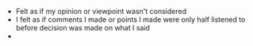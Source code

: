 - Felt as if my opinion or viewpoint wasn't considered
- I felt as if comments I made or points I made were only half listened to before decision was made on what I said
- 